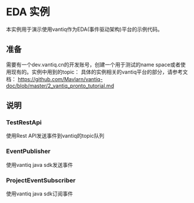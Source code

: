 # EDA 实例

本实例用于演示使用vantiq作为EDA(事件驱动架构)平台的示例代码。

## 准备
需要有一个dev.vantiq.cn的开发账号，创建一个用于测试的name space或者使用现有的。实例中用到的topic：
具体的实例相关的vantiq平台的部分，请参考文档：
https://github.com/Mavlarn/vantiq-doc/blob/master/2_vantiq_pronto_tutorial.md


## 说明
### TestRestApi
使用Rest API发送事件到vantiq的topic队列

### EventPublisher
使用vantiq java sdk发送事件

### ProjectEventSubscriber
使用vantiq java sdk订阅事件
